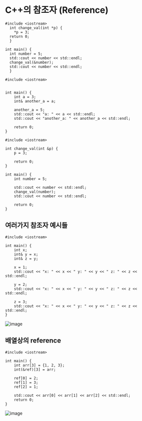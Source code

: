 # C++의 참조자 (Reference)

```
#include <iostream>
  int change_val(int *p) {
    *p = 3;
  return 0;
  }

int main() {
  int number = 5;
  std::cout << number << std::endl;
  change_val(&number);
  std::cout << number << std::endl;
  }
```

```
#include <iostream>


int main() {
    int a = 3;
    int& another_a = a;
    
    another_a = 5;
    std::cout << "a: " << a << std::endl;
    std::cout << "another_a: " << another_a << std::endl;
    
    return 0;
}
```

```
#include <iostream>

int change_val(int &p) {
    p = 3;
    
    return 0;
}

int main() {
    int number = 5;
    
    std::cout << number << std::endl;
    change_val(number);
    std::cout << number << std::endl;
    
    return 0;
}
```

## 여러가지 참조자 예시들

```
#include <iostream>

int main() {
    int x;
    int& y = x;
    int& z = y;
    
    x = 1;
    std::cout << "x: " << x << " y: " << y << " z: " << z << std::endl;
    
    y = 2;
    std::cout << "x: " << x << " y: " << y << " z: " << z << std::endl;
    
    z = 3;
    std::cout << "x: " << x << " y: " << y << " z: " << z << std::endl;
}
```

![image](https://github.com/UGeunJi/CPP/assets/84713532/e5f62414-92af-475d-b6e0-3aec5af0da97)

## 배열상의 reference

```
#include <iostream>

int main() {
    int arr[3] = {1, 2, 3};
    int(&ref)[3] = arr;
    
    ref[0] = 2;
    ref[1] = 3;
    ref[2] = 1;
    
    std::cout << arr[0] << arr[1] << arr[2] << std::endl;
    return 0;
}
```

![image](https://github.com/UGeunJi/CPP/assets/84713532/77786adf-d94f-46b1-83d3-2fab43bf4a17)
